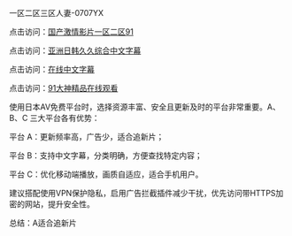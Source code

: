 
一区二区三区人妻-0707YX

点击访问：<a href="https://tfda.pages.dev/">国产激情影片一区二区91</a>

点击访问：<a href="https://tfda.pages.dev/">亚洲日韩久久综合中文字幕</a>

点击访问：<a href="https://gda-c7m.pages.dev/">在线中文字幕</a>

点击访问：<a href="https://cfad.pages.dev/">91大神精品在线观看</a>

使用日本AV免费平台时，选择资源丰富、安全且更新及时的平台非常重要。A、B、C 三大平台各有优势：

平台 A：更新频率高，广告少，适合追新片；

平台 B：支持中文字幕，分类明确，方便查找特定内容；

平台 C：优化移动端播放，画质自适应，适合手机用户。

建议搭配使用VPN保护隐私，启用广告拦截插件减少干扰，优先访问带HTTPS加密的网站，提升安全性。

总结：A适合追新片
<span style="display:none;">[Canonical link](https://github.com/mot20250708/so3 ）</span>
